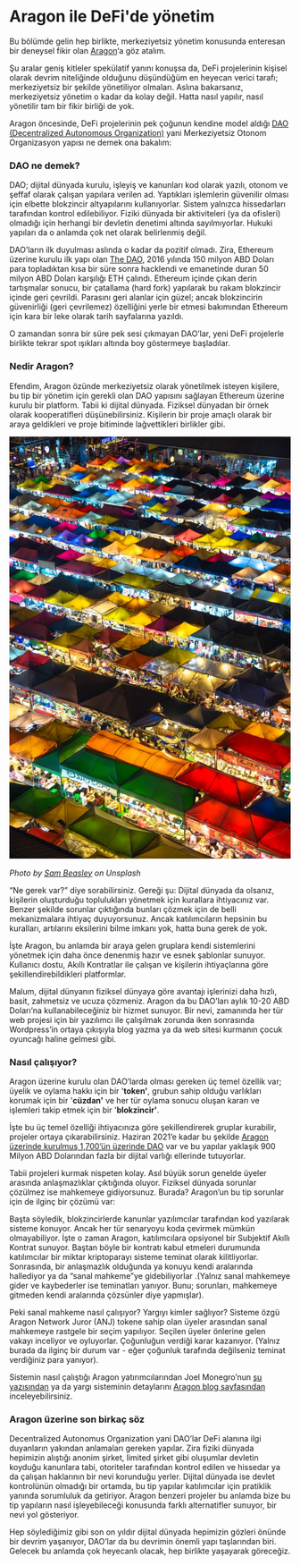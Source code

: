 # Aragon ile DeFi'de yönetim

Bu bölümde gelin hep birlikte, merkeziyetsiz yönetim konusunda enteresan bir deneysel fikir olan [Aragon](https://aragon.org/)‘a göz atalım.

Şu aralar geniş kitleler spekülatif yanını konuşsa da, DeFi projelerinin kişisel olarak devrim niteliğinde olduğunu düşündüğüm en heyecan verici tarafı; merkeziyetsiz bir şekilde yönetiliyor olmaları. Aslına bakarsanız, merkeziyetsiz yönetim o kadar da kolay değil. Hatta nasıl yapılır, nasıl yönetilir tam bir fikir birliği de yok.

Aragon öncesinde, DeFi projelerinin pek çoğunun kendine model aldığı [DAO \(Decentralized Autonomous Organization\)](https://en.wikipedia.org/wiki/Decentralized_autonomous_organization) yani Merkeziyetsiz Otonom Organizasyon yapısı ne demek ona bakalım:

### DAO ne demek?

DAO; dijital dünyada kurulu, işleyiş ve kanunları kod olarak yazılı, otonom ve şeffaf olarak çalışan yapılara verilen ad. Yaptıkları işlemlerin güvenilir olması için elbette blokzincir altyapılarını kullanıyorlar. Sistem yalnızca hissedarları tarafından kontrol edilebiliyor. Fiziki dünyada bir aktiviteleri \(ya da ofisleri\) olmadığı için herhangi bir devletin denetimi altında sayılmıyorlar. Hukuki yapıları da o anlamda çok net olarak belirlenmiş değil.

DAO’ların ilk duyulması aslında o kadar da pozitif olmadı. Zira, Ethereum üzerine kurulu ilk yapı olan [The DAO](https://en.wikipedia.org/wiki/The_DAO_%28organization%29), 2016 yılında 150 milyon ABD Doları para topladıktan kısa bir süre sonra hacklendi ve emanetinde duran 50 milyon ABD Doları karşılığı ETH çalındı. Ethereum içinde çıkan derin tartışmalar sonucu, bir çatallama \(hard fork\) yapılarak bu rakam blokzincir içinde geri çevrildi. Parasını geri alanlar için güzel; ancak blokzincirin güvenirliği \(geri çevrilemez\) özelliğini yerle bir etmesi bakımından Ethereum için kara bir leke olarak tarih sayfalarına yazıldı.

O zamandan sonra bir süre pek sesi çıkmayan DAO’lar, yeni DeFi projelerle birlikte tekrar spot ışıkları altında boy göstermeye başladılar.

### Nedir Aragon?

Efendim, Aragon özünde merkeziyetsiz olarak yönetilmek isteyen kişilere, bu tip bir yönetim için gerekli olan DAO yapısını sağlayan Ethereum üzerine kurulu bir platform. Tabii ki dijital dünyada. Fiziksel dünyadan bir örnek olarak kooperatifleri düşünebilirsiniz. Kişilerin bir proje amaçlı olarak bir araya geldikleri ve proje bitiminde lağvettikleri birlikler gibi.

![](../.gitbook/assets/030605-aragon_ile_defide_yonetim-aragon-defi.jpg)

_Photo by_ [_Sam Beasley_](https://unsplash.com/@sam_beasley) _on Unsplash_

“Ne gerek var?” diye sorabilirsiniz. Gereği şu: Dijital dünyada da olsanız, kişilerin oluşturduğu toplulukları yönetmek için kurallara ihtiyacınız var. Benzer şekilde sorunlar çıktığında bunları çözmek için de belli mekanizmalara ihtiyaç duyuyorsunuz. Ancak katılımcıların hepsinin bu kuralları, artılarını eksilerini bilme imkanı yok, hatta buna gerek de yok.

İşte Aragon, bu anlamda bir araya gelen gruplara kendi sistemlerini yönetmek için daha önce denenmiş hazır ve esnek şablonlar sunuyor. Kullanıcı dostu, Akıllı Kontratlar ile çalışan ve kişilerin ihtiyaçlarına göre şekillendirebildikleri platformlar.

Malum, dijital dünyanın fiziksel dünyaya göre avantajı işlerinizi daha hızlı, basit, zahmetsiz ve ucuza çözmeniz. Aragon da bu DAO’ları aylık 10-20 ABD Doları’na kullanabileceğiniz bir hizmet sunuyor. Bir nevi, zamanında her tür web projesi için bir yazılımcı ile çalışılmak zorunda iken sonrasında Wordpress’in ortaya çıkışıyla blog yazma ya da web sitesi kurmanın çocuk oyuncağı haline gelmesi gibi.

### Nasıl çalışıyor?

Aragon üzerine kurulu olan DAO’larda olması gereken üç temel özellik var; üyelik ve oylama hakkı için bir '**token'**, grubun sahip olduğu varlıkları korumak için bir '**cüzdan'** ve her tür oylama sonucu oluşan kararı ve işlemleri takip etmek için bir '**blokzincir'**.

İşte bu üç temel özelliği ihtiyacınıza göre şekillendirerek gruplar kurabilir, projeler ortaya çıkarabilirsiniz. Haziran 2021’e kadar bu şekilde [Aragon üzerinde kurulmuş 1,700’ün üzerinde DAO](https://poweredby.aragon.org/) var ve bu yapılar yaklaşık 900 Milyon ABD Dolarından fazla bir dijital varlığı ellerinde tutuyorlar.

Tabii projeleri kurmak nispeten kolay. Asıl büyük sorun genelde üyeler arasında anlaşmazlıklar çıktığında oluyor. Fiziksel dünyada sorunlar çözülmez ise mahkemeye gidiyorsunuz. Burada? Aragon’un bu tip sorunlar için de ilginç bir çözümü var:

Başta söyledik, blokzincirlerde kanunlar yazılımcılar tarafından kod yazılarak sisteme konuyor. Ancak her tür senaryoyu koda çevirmek mümkün olmayabiliyor. İşte o zaman Aragon, katılımcılara opsiyonel bir Subjektif Akıllı Kontrat sunuyor. Baştan böyle bir kontratı kabul etmeleri durumunda katılımcılar bir miktar kriptoparayı sisteme teminat olarak kilitliyorlar. Sonrasında, bir anlaşmazlık olduğunda ya konuyu kendi aralarında hallediyor ya da “sanal mahkeme”ye gidebiliyorlar .\(Yalnız sanal mahkemeye gider ve kaybederler ise teminatları yanıyor. Bunu; sorunları, mahkemeye gitmeden kendi aralarında çözsünler diye yapmışlar\).

Peki sanal mahkeme nasıl çalışıyor? Yargıyı kimler sağlıyor? Sisteme özgü Aragon Network Juror \(ANJ\) tokene sahip olan üyeler arasından sanal mahkemeye rastgele bir seçim yapılıyor. Seçilen üyeler önlerine gelen vakayı inceliyor ve oyluyorlar. Çoğunluğun verdiği karar kazanıyor. \(Yalnız burada da ilginç bir durum var - eğer çoğunluk tarafında değilseniz teminat verdiğiniz para yanıyor\).

Sistemin nasıl çalıştığı Aragon yatırımcılarından Joel Monegro’nun [şu yazısından](https://www.placeholder.vc/blog/2020/5/7/aragon-daos) ya da yargı sisteminin detaylarını [Aragon blog sayfasından](https://blog.aragon.one/aragon-agreements/) inceleyebilirsiniz.

### Aragon üzerine son birkaç söz

Decentralized Autonomus Organization yani DAO’lar DeFi alanına ilgi duyanların yakından anlamaları gereken yapılar. Zira fiziki dünyada hepimizin alıştığı anonim şirket, limited şirket gibi oluşumlar devletin koyduğu kanunlara tabi, otoriteler tarafından kontrol edilen ve hissedar ya da çalışan haklarının bir nevi korunduğu yerler. Dijital dünyada ise devlet kontrolünün olmadığı bir ortamda, bu tip yapılar katılımcılar için pratiklik yanında sorumluluk da getiriyor. Aragon benzeri projeler bu anlamda bize bu tip yapıların nasıl işleyebileceği konusunda farklı alternatifler sunuyor, bir nevi yol gösteriyor.

Hep söylediğimiz gibi son on yıldır dijital dünyada hepimizin gözleri önünde bir devrim yaşanıyor, DAO’lar da bu devrimin önemli yapı taşlarından biri. Gelecek bu anlamda çok heyecanlı olacak, hep birlikte yaşayarak göreceğiz.

